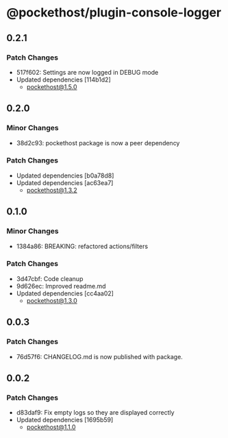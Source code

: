 # @pockethost/plugin-console-logger

## 0.2.1

### Patch Changes

- 517f602: Settings are now logged in DEBUG mode
- Updated dependencies [114b1d2]
  - pockethost@1.5.0

## 0.2.0

### Minor Changes

- 38d2c93: pockethost package is now a peer dependency

### Patch Changes

- Updated dependencies [b0a78d8]
- Updated dependencies [ac63ea7]
  - pockethost@1.3.2

## 0.1.0

### Minor Changes

- 1384a86: BREAKING: refactored actions/filters

### Patch Changes

- 3d47cbf: Code cleanup
- 9d626ec: Improved readme.md
- Updated dependencies [cc4aa02]
  - pockethost@1.3.0

## 0.0.3

### Patch Changes

- 76d57f6: CHANGELOG.md is now published with package.

## 0.0.2

### Patch Changes

- d83daf9: Fix empty logs so they are displayed correctly
- Updated dependencies [1695b59]
  - pockethost@1.1.0
